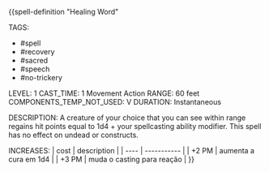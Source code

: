 {{spell-definition "Healing Word"

TAGS:
- #spell
- #recovery
- #sacred
- #speech
- #no-trickery

LEVEL: 1
CAST_TIME: 1 Movement Action
RANGE: 60 feet
COMPONENTS_TEMP_NOT_USED: V
DURATION: Instantaneous

DESCRIPTION:
A creature of your choice that you can see within range regains hit points equal to 1d4 + your spellcasting ability modifier. This spell has no effect on undead or constructs.

INCREASES:
| cost | description |
| ---- | ----------- |
| +2 PM | aumenta a cura em 1d4 |
| +3 PM | muda o casting para reação |
}}
